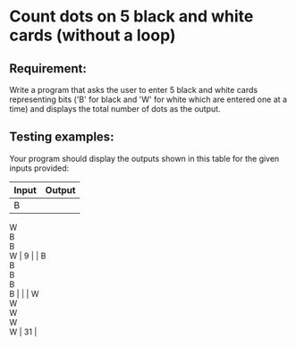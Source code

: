 # Count dots on 5 black and white cards (without a loop)

## Requirement:

Write a program that asks the user to enter 5 black and white cards representing bits ('B' for black and 'W' for white which are entered one at a time) and displays the total number of dots as the output.

## Testing examples:

Your program should display the outputs shown in this table for the given inputs provided:

| Input             | Output |
| ----------------- | ------ |
| B  
W  
B  
B  
W | 9      |
| B  
B  
B  
B  
B |        |
| W  
W  
W  
W  
W | 31     |